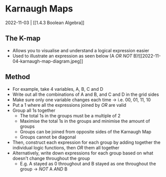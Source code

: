 # Karnaugh Maps
2022-11-03 | [[1.4.3 Boolean Algebra]]

## The K-map
- Allows you to visualise and understand a logical expression easier
- Used to illustrate an expression as seen below (A *OR* *NOT* B)![[2022-11-04-karnaugh-map-diagram.jpeg]]

## Method
- For example, take 4 variables, A, B, C and D
- Write out all the combinations of A and B, and C and D in the grid sides
- Make sure only one variable changes each time -> i.e. 00, 01, 11, 10
- Put a 1 where all the expressions joined by *OR* are valid
- Group all 1s together
	- The total 1s in the groups must be a multiple of 2
	- Maximise the total 1s in the groups and minimise the amount of groups
	- Groups can be joined from opposite sides of the Karnaugh Map
	- Groups cannot be diagonal
- Then, construct each expression for each group by adding together the individual logic functions, then *OR* them all together
- Alternatively, write down expressions for each group based on what doesn't change throughout the group
	- E.g. A stayed as 0 throughout and B stayed as one throughout the group -> *NOT* A *AND* B